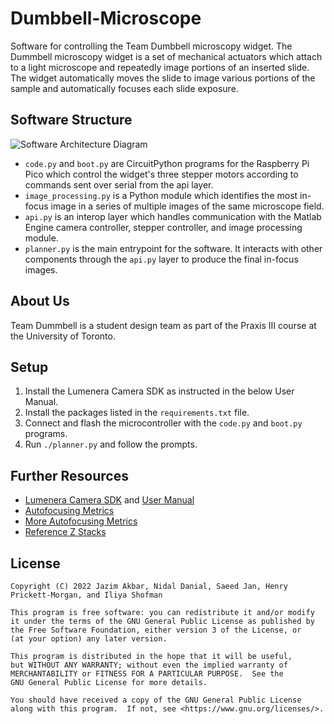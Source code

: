 # Dumbbell-Microscope
Software for controlling the Team Dumbbell microscopy widget. The Dummbell microscopy widget is a set of mechanical actuators which attach to a light microscope and repeatedly image portions of an inserted slide.
The widget automatically moves the slide to image various portions of the sample and automatically focuses each slide exposure.

## Software Structure
![Software Architecture Diagram](https://drive.google.com/uc?export=view&id=1vWPpIpUUFqZDfkjHd6_QA2P0bTIv61rZ)

- `code.py` and `boot.py` are CircuitPython programs for the Raspberry Pi Pico which control the widget's three stepper motors according to commands sent over serial from the api layer.
- `image_processing.py` is a Python module which identifies the most in-focus image in a series of multiple images of the same microscope field.
- `api.py` is an interop layer which handles communication with the Matlab Engine camera controller, stepper controller, and image processing module.
- `planner.py` is the main entrypoint for the software. It interacts with other components through the `api.py` layer to produce the final in-focus images.

## About Us
Team Dummbell is a student design team as part of the Praxis III course at the University of Toronto.

## Setup
1. Install the Lumenera Camera SDK as instructed in the below User Manual.
2. Install the packages listed in the `requirements.txt` file.
3. Connect and flash the microcontroller with the `code.py` and `boot.py` programs.
4. Run `./planner.py` and follow the prompts.

## Further Resources
- [Lumenera Camera SDK](https://www.lumenera.com/support/industrial-usb-ethernet/drivers-downloads/lucam-software.html) and [User Manual](https://www.lumenera.com/media/wysiwyg/support/pdf/Teledyne_Lumenera-USB_Camera-API_Reference_Manual.pdf) 
- [Autofocusing Metrics](https://onlinelibrary.wiley.com/doi/full/10.1111/jmi.13064)
- [More Autofocusing Metrics](https://ieeexplore.ieee.org/abstract/document/1545017?casa_token=qrYe0ZHe4dwAAAAA:OtZUMRlPJtLn3xefLA-0QkEZlBXvot3dFesRmVs86TVNshtphdMnTmJcCTsEyw2GigXJTSM)
- [Reference Z Stacks](https://rdr.ucl.ac.uk/articles/dataset/High_Magnification_Z-Stacks_from_Blood_Films/13402301)

## License
    Copyright (C) 2022 Jazim Akbar, Nidal Danial, Saeed Jan, Henry Prickett-Morgan, and Iliya Shofman

    This program is free software: you can redistribute it and/or modify
    it under the terms of the GNU General Public License as published by
    the Free Software Foundation, either version 3 of the License, or
    (at your option) any later version.

    This program is distributed in the hope that it will be useful,
    but WITHOUT ANY WARRANTY; without even the implied warranty of
    MERCHANTABILITY or FITNESS FOR A PARTICULAR PURPOSE.  See the
    GNU General Public License for more details.

    You should have received a copy of the GNU General Public License
    along with this program.  If not, see <https://www.gnu.org/licenses/>.
